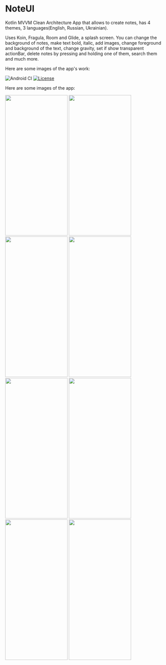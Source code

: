 # NoteUI
Kotlin MVVM Clean Architecture App that allows to create notes, has 4 themes, 3 languages(English, Russian, Ukrainian).

Uses Koin, Fragula, Room and Glide, a splash screen. You can change the background of notes, make text bold, italic, add images,
change foreground and background of the text, change gravity, set if show transparent actionBar, delete notes by pressing and holding one 
of them, search them and much more.

Here are some images of the app's work: 


![Android CI](https://github.com/MrRuslanYT/NoteUI/workflows/Android%20CI/badge.svg) [![License](https://img.shields.io/badge/License-Apache%202.0-blue.svg)](https://opensource.org/licenses/Apache-2.0)

Here are some images of the app:

<p float="left">
    <img src="https://raw.githubusercontent.com/MrRuslanYT/NoteUI/develop/.github/images/main-screen.jpg" width="200" height="449" />
    <img src="https://raw.githubusercontent.com/MrRuslanYT/NoteUI/develop/.github/images/text-colors.jpg" width="200" height="449" />
    <img src="https://raw.githubusercontent.com/MrRuslanYT/NoteUI/develop/.github/images/add-new-color.jpg" width="200" height="449" />
    <img src="https://raw.githubusercontent.com/MrRuslanYT/NoteUI/develop/.github/images/background.jpg" width="200" height="449" />
    <img src="https://raw.githubusercontent.com/MrRuslanYT/NoteUI/develop/.github/images/gravity.jpg" width="200" height="449" />
    <img src="https://raw.githubusercontent.com/MrRuslanYT/NoteUI/develop/.github/images/swipe-menu.jpg" width="200" height="449" />
    <img src="https://raw.githubusercontent.com/MrRuslanYT/NoteUI/develop/.github/images/settings.jpg" width="200" height="449" />
    <img src="https://raw.githubusercontent.com/MrRuslanYT/NoteUI/develop/.github/images/purple-theme.jpg" width="200" height="449" />
</p>

